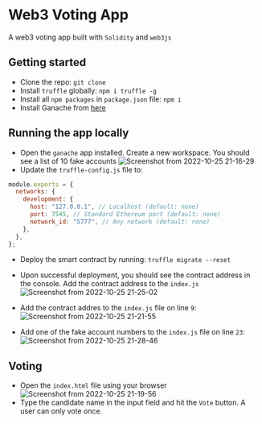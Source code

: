 # Web3 Voting App
A web3 voting app built with `Solidity` and `web3js`

## Getting started
- Clone the repo: `git clone`
- Install `truffle` globally: `npm i truffle -g`
- Install all `npm packages` in `package.json` file: `npm i`
- Install Ganache from [here](https://trufflesuite.com/ganache/)

## Running the app locally
- Open the `ganache` app installed. Create a new workspace. You should see a list of 10 fake accounts
![Screenshot from 2022-10-25 21-16-29](https://user-images.githubusercontent.com/80149314/197862210-92ab8359-273b-4c9e-aa33-9852fe89d489.png)
- Update the `truffle-config.js` file to:
```javascript
module.exports = {
  networks: {
    development: {
      host: "127.0.0.1", // Localhost (default: none)
      port: 7545, // Standard Ethereum port (default: none)
      network_id: "5777", // Any network (default: none)
    },
  },
};
```
- Deploy the smart contract by running: `truffle migrate --reset`
- Upon successful deployment, you should see the contract address in the console. Add the contract address to the `index.js`
![Screenshot from 2022-10-25 21-25-02](https://user-images.githubusercontent.com/80149314/197863950-dfa565e2-e147-4d92-970f-93e776329df7.png)

- Add the contract addres to the `index.js` file on line `9`:
![Screenshot from 2022-10-25 21-21-55](https://user-images.githubusercontent.com/80149314/197864157-cf1de937-b9f3-4182-b5c8-e72e977ba4ba.png)

- Add one of the fake account numbers to the `index.js` file on line `23`:
![Screenshot from 2022-10-25 21-28-46](https://user-images.githubusercontent.com/80149314/197864753-b0b47fa2-1c9c-49b6-b624-f63f6aa84c5d.png)


## Voting
- Open the `index.html` file using your browser
![Screenshot from 2022-10-25 21-19-56](https://user-images.githubusercontent.com/80149314/197862862-d1a354bb-9122-4863-958e-c30275272f46.png)
- Type the candidate name in the input field and hit the `Vote` button. A user can only vote once.
